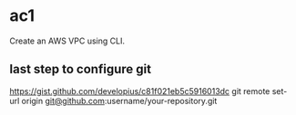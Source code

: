 # ac1
Create an AWS VPC using CLI.

## last step to configure git
https://gist.github.com/developius/c81f021eb5c5916013dc
git remote set-url origin git@github.com:username/your-repository.git


